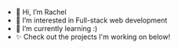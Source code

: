 - 👋 Hi, I’m Rachel
- 👀 I’m interested in Full-stack web development
- 🌱 I’m currently learning :)
- ✨ Check out the projects I'm working on below! 



<!---
rachelharu/rachelharu is a ✨ special ✨ repository because its `README.md` (this file) appears on your GitHub profile.
You can click the Preview link to take a look at your changes.
--->
